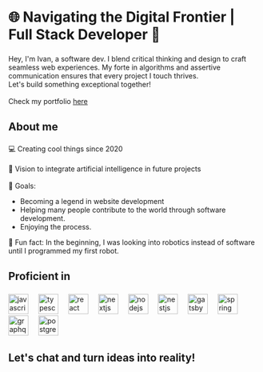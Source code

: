<h1 align="left">🌐 Navigating the Digital Frontier | Full Stack Developer 🚀</h1>

###

<p align="left">Hey, I'm Ivan, a software dev. I blend critical thinking and design to craft seamless web experiences. My forte in algorithms and assertive communication ensures that every project I touch thrives.<br>Let's build something exceptional together!<br><br>Check my portfolio <a href="https://icortes99.netlify.app">here</a></p>

###

<h2 align="left">About me</h2>

###

<p align="left">💻 Creating cool things since 2020<br><br>🤖 Vision to integrate artificial intelligence in future projects<br><br>🎯 Goals:<ul><li>Becoming a legend in website development</li> <li>Helping many people contribute to the world through software development.</li> <li>Enjoying the process.</li> </ul>🎲 Fun fact: In the beginning, I was looking into robotics instead of software until I programmed my first robot.</p>

###

<h2 align="left">Proficient in</h2>

###

<div align="left">
  <img src="https://cdn.jsdelivr.net/gh/devicons/devicon/icons/javascript/javascript-original.svg" height="40" alt="javascript logo"  />
  <img width="12" />
  <img src="https://cdn.jsdelivr.net/gh/devicons/devicon/icons/typescript/typescript-original.svg" height="40" alt="typescript logo"  />
  <img width="12" />
  <img src="https://cdn.jsdelivr.net/gh/devicons/devicon/icons/react/react-original.svg" height="40" alt="react logo"  />
  <img width="12" />
  <img src="https://cdn.jsdelivr.net/gh/devicons/devicon/icons/nextjs/nextjs-original.svg" height="40" alt="nextjs logo"  />
  <img width="12" />
  <img src="https://cdn.jsdelivr.net/gh/devicons/devicon/icons/nodejs/nodejs-original.svg" height="40" alt="nodejs logo"  />
  <img width="12" />
  <img src="https://cdn.jsdelivr.net/gh/devicons/devicon/icons/nestjs/nestjs-plain.svg" height="40" alt="nestjs logo"  />
  <img width="12" />
  <img src="https://cdn.jsdelivr.net/gh/devicons/devicon/icons/gatsby/gatsby-plain.svg" height="40" alt="gatsby logo"  />
  <img width="12" />
  <img src="https://cdn.jsdelivr.net/gh/devicons/devicon/icons/spring/spring-original.svg" height="40" alt="spring logo"  />
  <img width="12" />
  <img src="https://cdn.jsdelivr.net/gh/devicons/devicon/icons/graphql/graphql-plain.svg" height="40" alt="graphql logo"  />
  <img width="12" />
  <img src="https://cdn.jsdelivr.net/gh/devicons/devicon/icons/postgresql/postgresql-original.svg" height="40" alt="postgresql logo"  />
</div>

###

<h2 align="left">Let's chat and turn ideas into reality!</h2>

###
